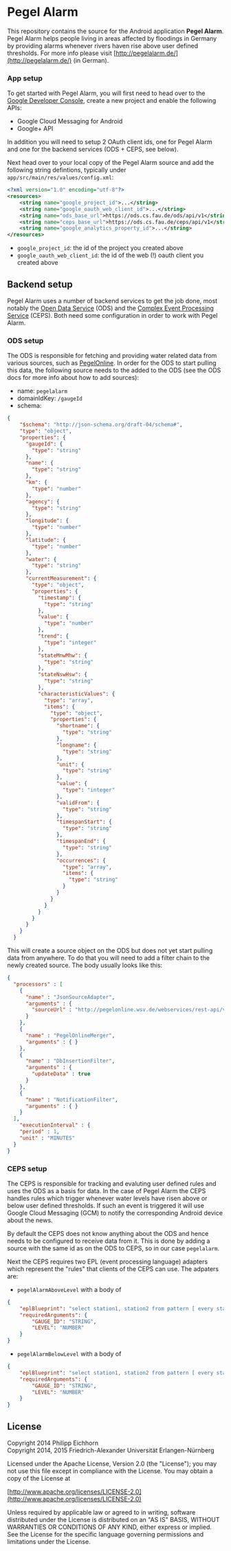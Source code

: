 # Pegel Alarm

This repository contains the source for the Android application __Pegel Alarm__. Pegel Alarm helps people living in areas affected by floodings in Germany by providing alarms whenever rivers haven rise above user defined thresholds. For more info please visit [http://pegelalarm.de/](http://pegelalarm.de/) (in German).

### App setup

To get started with Pegel Alarm, you will first need to head over to the [Google Developer Console](https://console.developers.google.com), create a new project and enable the following APIs:

- Google Cloud Messaging for Android
- Google+ API

In addition you will need to setup 2 OAuth client ids, one for Pegel Alarm and one for the backend services (ODS + CEPS, see below).

Next head over to your local copy of the Pegel Alarm source and add the following string defintions, typically under `app/src/main/res/values/config.xml`:

```xml
<?xml version="1.0" encoding="utf-8"?>
<resources>
    <string name="google_project_id">...</string>
    <string name="google_oauth_web_client_id">...</string>
    <string name="ods_base_url">https://ods.cs.fau.de/ods/api/v1</string>
    <string name="ceps_base_url">https://ods.cs.fau.de/ceps/api/v1</string>
    <string name="google_analytics_property_id">...</string>
</resources>
```

- `google_project_id`: the id of the project you created above
- `google_oauth_web_client_id`: the id of the web (!) oauth client you created above


## Backend setup

Pegel Alarm uses a number of backend services to get the job done, most notably the [Open Data Service](https://github.com/jvalue/open-data-service) (ODS) and the [Complex Event Processing Service](https://github.com/jvalue/cep-service) (CEPS). Both need some configuration in order to work with Pegel Alarm.

### ODS setup

The ODS is responsible for fetching and providing water related data from various sources, such as [PegelOnline](http://pegelonline.wsv.de/gast/start). In order for the ODS to start pulling this data, the following source needs to the added to the ODS (see the ODS docs for more info about how to add sources):

- name: `pegelalarm`
- domainIdKey: `/gaugeId`
- schema:
```json
{
    "$schema": "http://json-schema.org/draft-04/schema#",
    "type": "object",
    "properties": {
      "gaugeId": {
        "type": "string"
      },
      "name": {
        "type": "string"
      },
      "km": {
        "type": "number"
      },
      "agency": {
        "type": "string"
      },
      "longitude": {
        "type": "number"
      },
      "latitude": {
        "type": "number"
      },
      "water": {
        "type": "string"
      },
      "currentMeasurement": {
        "type": "object",
        "properties": {
          "timestamp": {
            "type": "string"
          },
          "value": {
            "type": "number"
          },
          "trend": {
            "type": "integer"
          },
          "stateMnwMhw": {
            "type": "string"
          },
          "stateNswHsw": {
            "type": "string"
          },
          "characteristicValues": {
            "type": "array",
            "items": {
              "type": "object",
              "properties": {
                "shortname": {
                  "type": "string"
                },
                "longname": {
                  "type": "string"
                },
                "unit": {
                  "type": "string"
                },
                "value": {
                  "type": "integer"
                },
                "validFrom": {
                  "type": "string"
                },
                "timespanStart": {
                  "type": "string"
                },
                "timespanEnd": {
                  "type": "string"
                },
                "occurrences": {
                  "type": "array",
                  "items": {
                    "type": "string"
                  }
                }
              }
            }
          }
        }
      }
    }
  }
```

This will create a source object on the ODS but does not yet start pulling data from anywhere. To do that you will need to add a filter chain to the newly created source. The body usually looks like this:

```json
{
  "processors" : [
    {
      "name" : "JsonSourceAdapter",
      "arguments" : {
        "sourceUrl" : "http://pegelonline.wsv.de/webservices/rest-api/v2/stations.json?includeTimeseries=true&includeCurrentMeasurement=true&includeCharacteristicValues=true"
      }
    },
    {
      "name" : "PegelOnlineMerger",
      "arguments" : { }
    },
    {
      "name" : "DbInsertionFilter",
      "arguments" : {
        "updateData" : true
      }
    },
    {
      "name" : "NotificationFilter",
      "arguments" : { }
    }
  ],
    "executionInterval" : {
    "period" : 1,
    "unit" : "MINUTES"
  }
}
```

### CEPS setup

The CEPS is responsible for tracking and evaluting user defined rules and uses the ODS as a basis for data. In the case of Pegel Alarm the CEPS handles rules which trigger whenever water levels have risen above or below user defined thresholds. If such an event is triggered it will use Google Cloud Messaging (GCM) to notify the corresponding Android device about the news.

By default the CEPS does not know anything about the ODS and hence needs to be configured to receive data from it. This is done by adding a source with the same id as on the ODS to CEPS, so in our case `pegelalarm`.

Next the CEPS requires two EPL (event processing language) adapters which represent the "rules" that clients of the CEPS can use. The adpaters are:

- `pegelAlarmAboveLevel` with a body of
```json
{
    "eplBlueprint": "select station1, station2 from pattern [ every station1=`pegelalarm` ( gaugeId = 'GAUGE_ID' ) -> station2=`pegelalarm` ( gaugeId = 'GAUGE_ID' ) ] where station1.currentMeasurement.value <= LEVEL and station2.currentMeasurement.value > LEVEL",
    "requiredArguments": {
        "GAUGE_ID": "STRING",
        "LEVEL": "NUMBER"
    }
}
```
- `pegelAlarmBelowLevel` with a body of
```json
{
    "eplBlueprint": "select station1, station2 from pattern [ every station1=`pegelalarm` ( gaugeId = 'GAUGE_ID' ) -> station2=`pegelalarm` ( gaugeId = 'GAUGE_ID' ) ] where station1.currentMeasurement.value >= LEVEL and station2.currentMeasurement.value < LEVEL",
    "requiredArguments": {
        "GAUGE_ID": "STRING",
        "LEVEL": "NUMBER"
    }
}
```

## License

Copyright 2014 Philipp Eichhorn  
Copyright 2014, 2015 Friedrich-Alexander Universität Erlangen-Nürnberg

Licensed under the Apache License, Version 2.0 (the "License");
you may not use this file except in compliance with the License.
You may obtain a copy of the License at

[http://www.apache.org/licenses/LICENSE-2.0](http://www.apache.org/licenses/LICENSE-2.0)

Unless required by applicable law or agreed to in writing, software
distributed under the License is distributed on an "AS IS" BASIS,
WITHOUT WARRANTIES OR CONDITIONS OF ANY KIND, either express or implied.
See the License for the specific language governing permissions and
limitations under the License.

